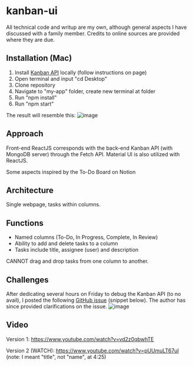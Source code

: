 # kanban-ui
All technical code and writup are my own, although general aspects I have discussed with a family member. Credits to online sources are provided where they are due.

## Installation (Mac)
1. Install [Kanban API](https://github.com/Garrett-Freddo/kanban-api) locally (follow instructions on page)
2. Open terminal and input "cd Desktop"
3. Clone repository
4. Navigate to "my-app" folder, create new terminal at folder
5. Run "npm install"
6. Run "npm start"

The result will resemble this:
![image](https://user-images.githubusercontent.com/43073270/122647397-1224d980-d0f2-11eb-95db-33fc386777a4.png)

## Approach
Front-end ReactJS corresponds with the back-end Kanban API (with MongoDB server) through the Fetch API. Material UI is also utilized with ReactJS.

Some aspects inspired by the To-Do Board on Notion

## Architecture
Single webpage, tasks within columns.

## Functions
- Named columns (To-Do, In Progress, Complete, In Review)
- Ability to add and delete tasks to a column
- Tasks include title, assignee (user) and description

CANNOT drag and drop tasks from one column to another.

## Challenges
After dedicating several hours on Friday to debug the Kanban API (to no avail), I posted the following [GitHub issue](https://github.com/Garrett-Freddo/kanban-api/issues/1) (snippet below). The author has since provided clarifications on the issue.
![image](https://user-images.githubusercontent.com/43073270/122647681-6f6d5a80-d0f3-11eb-9cfc-fa50151757d9.png)

## Video
Version 1: https://www.youtube.com/watch?v=vd2z0qbwhTE

Version 2 (WATCH): https://www.youtube.com/watch?v=pUUmuLT67uI (note: I meant "title", not "name", at 4:25)
